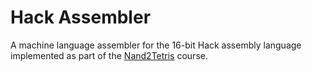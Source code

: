 # Hack Assembler

A machine language assembler for the 16-bit Hack assembly language implemented as part of the 
[Nand2Tetris](https://www.nand2tetris.org/) course.